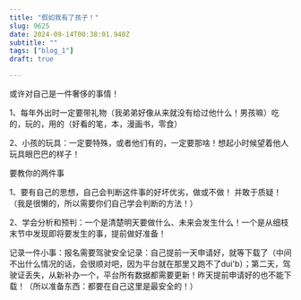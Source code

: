 ```yaml
--- 
title: "假如我有了孩子！" 
slug: 9625
date: 2024-09-14T00:38:01.940Z 
subtitle: "" 
tags: ["blog_1"] 
draft: true

--- 
```



或许对自己是一件奢侈的事情！




1、每年外出时一定要带礼物（我弟弟好像从来就没有给过他什么！男孩嘛）吃的，玩的，用的（好看的笔，本，漫画书，零食）

2、小孩的玩具：一定要特殊，或者他们有的，一定要那啥！想起小时候望着他人玩具眼巴巴的样子！




要教你的两件事

1、要有自己的思想，自己会判断这件事的好坏优劣，做或不做！    并敢于质疑！（我是很懒的，所以需要你们自己学会判断的方法！）

2、学会分析和预判：一个是清楚明天要做什么、未来会发生什么！一个是从细枝末节中发现即将要发生的事，提前做好准备！

记录一件小事：报名需要驾驶安全记录：自己提前一天申请好，就等下载了（中间不出什么情况的话，会很顺对吧，因为平台就在那里又跑不了dui'b）；第二天，驾驶证丢失，从新补办一个，平台所有数据都需要更新！昨天提前申请好的也不能下载！（所以准备东西：都要在自己这里是最安全的！）

